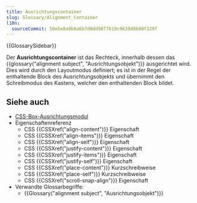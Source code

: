 ```yaml
---
title: Ausrichtungscontainer
slug: Glossary/Alignment_Container
l10n:
  sourceCommit: 50e5e8a9b8a6b7d0dd9877610c9639d8b90f329f
---
```


{{GlossarySidebar}}

Der **Ausrichtungscontainer** ist das Rechteck, innerhalb dessen das {{glossary("alignment subject", "Ausrichtungsobjekt")}} ausgerichtet wird. Dies wird durch den Layoutmodus definiert; es ist in der Regel der enthaltende Block des Ausrichtungsobjekts und übernimmt den Schreibmodus des Kastens, welcher den enthaltenden Block bildet.

## Siehe auch

- [CSS-Box-Ausrichtungsmodul](/de/docs/Web/CSS/CSS_box_alignment)
- Eigenschaftenreferenz
  - CSS {{CSSXref("align-content")}} Eigenschaft
  - CSS {{CSSXref("align-items")}} Eigenschaft
  - CSS {{CSSXref("align-self")}} Eigenschaft
  - CSS {{CSSXref("justify-content")}} Eigenschaft
  - CSS {{CSSXref("justify-items")}} Eigenschaft
  - CSS {{CSSXref("justify-self")}} Eigenschaft
  - CSS {{CSSXref("place-content")}} Kurzschreibweise
  - CSS {{CSSXref("place-self")}} Kurzschreibweise
  - CSS {{CSSXref("scroll-snap-align")}} Eigenschaft
- Verwandte Glossarbegriffe:
  - {{Glossary("alignment subject", "Ausrichtungsobjekt")}}

